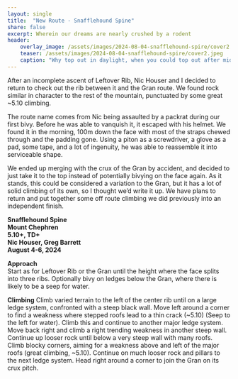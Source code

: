 ```yaml
---
layout: single
title:  "New Route - Snafflehound Spine"
share: false
excerpt: Wherein our dreams are nearly crushed by a rodent
header:
    overlay_image: /assets/images/2024-08-04-snafflehound-spire/cover2.jpeg
    teaser: /assets/images/2024-08-04-snafflehound-spire/cover2.jpeg
    caption: "Why top out in daylight, when you could top out after midnight"
---
```


After an incomplete ascent of Leftover Rib, Nic Houser and I decided to return to check out the rib between it and the Gran route. We found rock similar in character to the rest of the mountain, punctuated by some great ~5.10 climbing.

The route name comes from Nic being assaulted by a packrat during our first bivy. Before he was able to vanquish it, it escaped with his helmet. We found it in the morning, 100m down the face with most of the straps chewed through and the padding gone. Using a piton as a screwdriver, a glove as a pad, some tape, and a lot of ingenuity, he was able to reassemble it into serviceable shape.

We ended up merging with the crux of the Gran by accident, and decided to just take it to the top instead of potentially bivying on the face again. As it stands, this could be considered a variation to the Gran, but it has a lot of solid climbing of its own, so I thought we’d write it up. We have plans to return and put together some off route climbing we did previously into an independent finish.

**Snafflehound Spine**  
**Mount Chephren**  
**5.10+, TD+**  
**Nic Houser, Greg Barrett**  
**August 4-6, 2024**  

**Approach**  
Start as for Leftover Rib or the Gran until the height where the face splits into three ribs. Optionally bivy on ledges below the Gran, where there is likely to be a seep for water.

**Climbing**
Climb varied terrain to the left of the center rib until on a large ledge system, confronted with a steep black wall. Move left around a corner to find a weakness where stepped roofs lead to a thin crack (~5.10) (Seep to the left for water). Climb this and continue to another major ledge system. Move back right and climb a right trending weakness in another steep wall. Continue up looser rock until below a very steep wall with many roofs. Climb blocky corners, aiming for a weakness above and left of the major roofs (great climbing, ~5.10). Continue on much looser rock and pillars to the next ledge system. Head right around a corner to join the Gran on its crux pitch.